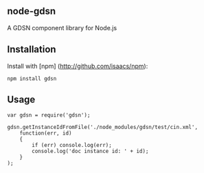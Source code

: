 ## node-gdsn

A GDSN component library for Node.js


## Installation

Install with [npm] (http://github.com/isaacs/npm):

    npm install gdsn


## Usage

    var gdsn = require('gdsn');

    gdsn.getInstanceIdFromFile('./node_modules/gdsn/test/cin.xml',
        function(err, id)
        {
            if (err) console.log(err);
            console.log('doc instance id: ' + id);
        }
    );
